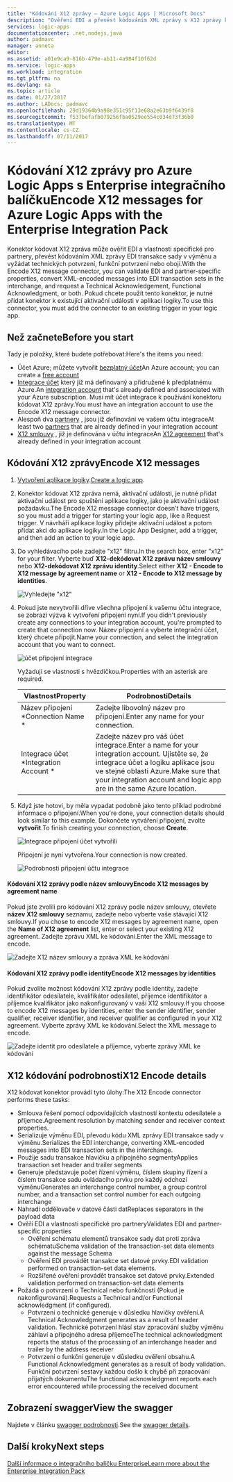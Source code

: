 ```yaml
---
title: "Kódování X12 zprávy – Azure Logic Apps | Microsoft Docs"
description: "Ověření EDI a převést kódováním XML zprávy s X12 zprávy kodér v podniku integrační balíček pro Azure Logic Apps"
services: logic-apps
documentationcenter: .net,nodejs,java
author: padmavc
manager: anneta
editor: 
ms.assetid: a01e9ca9-816b-479e-ab11-4a984f10f62d
ms.service: logic-apps
ms.workload: integration
ms.tgt_pltfrm: na
ms.devlang: na
ms.topic: article
ms.date: 01/27/2017
ms.author: LADocs; padmavc
ms.openlocfilehash: 29d19364b9a98e351c95f13e68a2e63b9f6439f8
ms.sourcegitcommit: f537befafb079256fba0529ee554c034d73f36b0
ms.translationtype: MT
ms.contentlocale: cs-CZ
ms.lasthandoff: 07/11/2017
---
```

# <a name="encode-x12-messages-for-azure-logic-apps-with-the-enterprise-integration-pack"></a><span data-ttu-id="aff0d-103">Kódování X12 zprávy pro Azure Logic Apps s Enterprise integračního balíčku</span><span class="sxs-lookup"><span data-stu-id="aff0d-103">Encode X12 messages for Azure Logic Apps with the Enterprise Integration Pack</span></span>

<span data-ttu-id="aff0d-104">Konektor kódovat X12 zpráva může ověřit EDI a vlastnosti specifické pro partnery, převést kódováním XML zprávy EDI transakce sady v výměnu a vyžádat technických potvrzení, funkční potvrzení nebo obojí.</span><span class="sxs-lookup"><span data-stu-id="aff0d-104">With the Encode X12 message connector, you can validate EDI and partner-specific properties, convert XML-encoded messages into EDI transaction sets in the interchange, and request a Technical Acknowledgement, Functional Acknowledgment, or both.</span></span>
<span data-ttu-id="aff0d-105">Pokud chcete použít tento konektor, je nutné přidat konektor k existující aktivační události v aplikaci logiky.</span><span class="sxs-lookup"><span data-stu-id="aff0d-105">To use this connector, you must add the connector to an existing trigger in your logic app.</span></span>

## <a name="before-you-start"></a><span data-ttu-id="aff0d-106">Než začnete</span><span class="sxs-lookup"><span data-stu-id="aff0d-106">Before you start</span></span>

<span data-ttu-id="aff0d-107">Tady je položky, které budete potřebovat:</span><span class="sxs-lookup"><span data-stu-id="aff0d-107">Here's the items you need:</span></span>

* <span data-ttu-id="aff0d-108">Účet Azure; můžete vytvořit [bezplatný účet](https://azure.microsoft.com/free)</span><span class="sxs-lookup"><span data-stu-id="aff0d-108">An Azure account; you can create a [free account](https://azure.microsoft.com/free)</span></span>
* <span data-ttu-id="aff0d-109">[Integrace účet](logic-apps-enterprise-integration-create-integration-account.md) který již má definovaný a přidružené k předplatnému Azure.</span><span class="sxs-lookup"><span data-stu-id="aff0d-109">An [integration account](logic-apps-enterprise-integration-create-integration-account.md) that's already defined and associated with your Azure subscription.</span></span> <span data-ttu-id="aff0d-110">Musí mít účet integrace k používání konektoru kódovat X12 zprávy.</span><span class="sxs-lookup"><span data-stu-id="aff0d-110">You must have an integration account to use the Encode X12 message connector.</span></span>
* <span data-ttu-id="aff0d-111">Alespoň dva [partnery](logic-apps-enterprise-integration-partners.md) , jsou již definováni ve vašem účtu integrace</span><span class="sxs-lookup"><span data-stu-id="aff0d-111">At least two [partners](logic-apps-enterprise-integration-partners.md) that are already defined in your integration account</span></span>
* <span data-ttu-id="aff0d-112">[X12 smlouvy](logic-apps-enterprise-integration-x12.md) , již je definována v účtu integrace</span><span class="sxs-lookup"><span data-stu-id="aff0d-112">An [X12 agreement](logic-apps-enterprise-integration-x12.md) that's already defined in your integration account</span></span>

## <a name="encode-x12-messages"></a><span data-ttu-id="aff0d-113">Kódování X12 zprávy</span><span class="sxs-lookup"><span data-stu-id="aff0d-113">Encode X12 messages</span></span>

1. <span data-ttu-id="aff0d-114">[Vytvoření aplikace logiky](logic-apps-create-a-logic-app.md).</span><span class="sxs-lookup"><span data-stu-id="aff0d-114">[Create a logic app](logic-apps-create-a-logic-app.md).</span></span>

2. <span data-ttu-id="aff0d-115">Konektor kódovat X12 zpráva nemá, aktivační události, je nutné přidat aktivační událost pro spuštění aplikace logiky, jako je aktivační událost požadavku.</span><span class="sxs-lookup"><span data-stu-id="aff0d-115">The Encode X12 message connector doesn't have triggers, so you must add a trigger for starting your logic app, like a Request trigger.</span></span> <span data-ttu-id="aff0d-116">V návrháři aplikace logiky přidejte aktivační událost a potom přidat akci do aplikace logiky.</span><span class="sxs-lookup"><span data-stu-id="aff0d-116">In the Logic App Designer, add a trigger, and then add an action to your logic app.</span></span>

3.  <span data-ttu-id="aff0d-117">Do vyhledávacího pole zadejte "x12" filtru.</span><span class="sxs-lookup"><span data-stu-id="aff0d-117">In the search box, enter "x12" for your filter.</span></span> <span data-ttu-id="aff0d-118">Vyberte buď **X12-dekódovat X12 zprávu název smlouvy** nebo **X12-dekódovat X12 zprávu identity**.</span><span class="sxs-lookup"><span data-stu-id="aff0d-118">Select either **X12 - Encode to X12 message by agreement name** or **X12 - Encode to X12 message by identities**.</span></span>
   
    ![Vyhledejte "x12"](./media/logic-apps-enterprise-integration-x12-encode/x12decodeimage1.png) 

3. <span data-ttu-id="aff0d-120">Pokud jste nevytvořili dříve všechna připojení k vašemu účtu integrace, se zobrazí výzva k vytvoření připojení nyní.</span><span class="sxs-lookup"><span data-stu-id="aff0d-120">If you didn't previously create any connections to your integration account, you're prompted to create that connection now.</span></span> <span data-ttu-id="aff0d-121">Název připojení a vyberte integrační účet, který chcete připojit.</span><span class="sxs-lookup"><span data-stu-id="aff0d-121">Name your connection, and select the integration account that you want to connect.</span></span> 
   
    ![účet připojení integrace](./media/logic-apps-enterprise-integration-x12-encode/x12encodeimage1.png)

    <span data-ttu-id="aff0d-123">Vyžadují se vlastnosti s hvězdičkou.</span><span class="sxs-lookup"><span data-stu-id="aff0d-123">Properties with an asterisk are required.</span></span>

    | <span data-ttu-id="aff0d-124">Vlastnost</span><span class="sxs-lookup"><span data-stu-id="aff0d-124">Property</span></span> | <span data-ttu-id="aff0d-125">Podrobnosti</span><span class="sxs-lookup"><span data-stu-id="aff0d-125">Details</span></span> |
    | --- | --- |
    | <span data-ttu-id="aff0d-126">Název připojení *</span><span class="sxs-lookup"><span data-stu-id="aff0d-126">Connection Name *</span></span> |<span data-ttu-id="aff0d-127">Zadejte libovolný název pro připojení.</span><span class="sxs-lookup"><span data-stu-id="aff0d-127">Enter any name for your connection.</span></span> |
    | <span data-ttu-id="aff0d-128">Integrace účet *</span><span class="sxs-lookup"><span data-stu-id="aff0d-128">Integration Account *</span></span> |<span data-ttu-id="aff0d-129">Zadejte název pro váš účet integrace.</span><span class="sxs-lookup"><span data-stu-id="aff0d-129">Enter a name for your integration account.</span></span> <span data-ttu-id="aff0d-130">Ujistěte se, že integrace účet a logiku aplikace jsou ve stejné oblasti Azure.</span><span class="sxs-lookup"><span data-stu-id="aff0d-130">Make sure that your integration account and logic app are in the same Azure location.</span></span> |

5.  <span data-ttu-id="aff0d-131">Když jste hotovi, by měla vypadat podobně jako tento příklad podrobné informace o připojení.</span><span class="sxs-lookup"><span data-stu-id="aff0d-131">When you're done, your connection details should look similar to this example.</span></span> <span data-ttu-id="aff0d-132">Dokončete vytváření připojení, zvolte **vytvořit**.</span><span class="sxs-lookup"><span data-stu-id="aff0d-132">To finish creating your connection, choose **Create**.</span></span>

    ![Integrace připojení účet vytvořili](./media/logic-apps-enterprise-integration-x12-encode/x12encodeimage2.png)

    <span data-ttu-id="aff0d-134">Připojení je nyní vytvořena.</span><span class="sxs-lookup"><span data-stu-id="aff0d-134">Your connection is now created.</span></span>

    ![Podrobnosti připojení účtu integrace](./media/logic-apps-enterprise-integration-x12-encode/x12encodeimage3.png) 

#### <a name="encode-x12-messages-by-agreement-name"></a><span data-ttu-id="aff0d-136">Kódování X12 zprávy podle název smlouvy</span><span class="sxs-lookup"><span data-stu-id="aff0d-136">Encode X12 messages by agreement name</span></span>

<span data-ttu-id="aff0d-137">Pokud jste zvolili pro kódování X12 zprávy podle název smlouvy, otevřete **název X12 smlouvy** seznamu, zadejte nebo vyberte vaše stávající X12 smlouvy.</span><span class="sxs-lookup"><span data-stu-id="aff0d-137">If you chose to encode X12 messages by agreement name, open the **Name of X12 agreement** list, enter or select your existing X12 agreement.</span></span> <span data-ttu-id="aff0d-138">Zadejte zprávu XML ke kódování.</span><span class="sxs-lookup"><span data-stu-id="aff0d-138">Enter the XML message to encode.</span></span>

![Zadejte X12 název smlouvy a zpráva XML ke kódování](./media/logic-apps-enterprise-integration-x12-encode/x12encodeimage4.png)

#### <a name="encode-x12-messages-by-identities"></a><span data-ttu-id="aff0d-140">Kódování X12 zprávy podle identity</span><span class="sxs-lookup"><span data-stu-id="aff0d-140">Encode X12 messages by identities</span></span>

<span data-ttu-id="aff0d-141">Pokud zvolíte možnost kódování X12 zprávy podle identity, zadejte identifikátor odesílatele, kvalifikátor odesílatel, příjemce identifikátor a příjemce kvalifikátor jako nakonfigurovaný v vaší X12 smlouvy.</span><span class="sxs-lookup"><span data-stu-id="aff0d-141">If you choose to encode X12 messages by identities, enter the sender identifier, sender qualifier, receiver identifier, and receiver qualifier as configured in your X12 agreement.</span></span> <span data-ttu-id="aff0d-142">Vyberte zprávy XML ke kódování.</span><span class="sxs-lookup"><span data-stu-id="aff0d-142">Select the XML message to encode.</span></span>
   
![Zadejte identit pro odesílatele a příjemce, vyberte zprávy XML ke kódování](./media/logic-apps-enterprise-integration-x12-encode/x12encodeimage5.png) 

## <a name="x12-encode-details"></a><span data-ttu-id="aff0d-144">X12 kódování podrobnosti</span><span class="sxs-lookup"><span data-stu-id="aff0d-144">X12 Encode details</span></span>

<span data-ttu-id="aff0d-145">X12 kódovat konektor provádí tyto úlohy:</span><span class="sxs-lookup"><span data-stu-id="aff0d-145">The X12 Encode connector performs these tasks:</span></span>

* <span data-ttu-id="aff0d-146">Smlouva řešení pomocí odpovídajících vlastností kontextu odesílatele a příjemce.</span><span class="sxs-lookup"><span data-stu-id="aff0d-146">Agreement resolution by matching sender and receiver context properties.</span></span>
* <span data-ttu-id="aff0d-147">Serializuje výměnu EDI, převodu kódu XML zprávy EDI transakce sady v výměnu.</span><span class="sxs-lookup"><span data-stu-id="aff0d-147">Serializes the EDI interchange, converting XML-encoded messages into EDI transaction sets in the interchange.</span></span>
* <span data-ttu-id="aff0d-148">Použije sadu transakce hlavičku a přípojného segmenty</span><span class="sxs-lookup"><span data-stu-id="aff0d-148">Applies transaction set header and trailer segments</span></span>
* <span data-ttu-id="aff0d-149">Generuje představuje počet řízení výměnu, číslem skupiny řízení a číslem transakce sadu ovládacího prvku pro každý odchozí výměnu</span><span class="sxs-lookup"><span data-stu-id="aff0d-149">Generates an interchange control number, a group control number, and a transaction set control number for each outgoing interchange</span></span>
* <span data-ttu-id="aff0d-150">Nahradí oddělovače v datové části dat</span><span class="sxs-lookup"><span data-stu-id="aff0d-150">Replaces separators in the payload data</span></span>
* <span data-ttu-id="aff0d-151">Ověří EDI a vlastnosti specifické pro partnery</span><span class="sxs-lookup"><span data-stu-id="aff0d-151">Validates EDI and partner-specific properties</span></span>
  * <span data-ttu-id="aff0d-152">Ověření schématu elementů transakce sady dat proti zpráva schématu</span><span class="sxs-lookup"><span data-stu-id="aff0d-152">Schema validation of the transaction-set data elements against the message Schema</span></span>
  * <span data-ttu-id="aff0d-153">Ověření EDI provádět transakce set datové prvky.</span><span class="sxs-lookup"><span data-stu-id="aff0d-153">EDI validation performed on transaction-set data elements.</span></span>
  * <span data-ttu-id="aff0d-154">Rozšířené ověření provádět transakce set datové prvky.</span><span class="sxs-lookup"><span data-stu-id="aff0d-154">Extended validation performed on transaction-set data elements</span></span>
* <span data-ttu-id="aff0d-155">Požádá o potvrzení o Technical nebo funkčnosti (Pokud je nakonfigurovaná).</span><span class="sxs-lookup"><span data-stu-id="aff0d-155">Requests a Technical and/or Functional acknowledgment (if configured).</span></span>
  * <span data-ttu-id="aff0d-156">Potvrzení o technické generuje v důsledku hlavičky ověření.</span><span class="sxs-lookup"><span data-stu-id="aff0d-156">A Technical Acknowledgment generates as a result of header validation.</span></span> <span data-ttu-id="aff0d-157">Technické potvrzení hlásí stav zpracování služby výměnu záhlaví a přípojného adresa příjemce</span><span class="sxs-lookup"><span data-stu-id="aff0d-157">The technical acknowledgment reports the status of the processing of an interchange header and trailer by the address receiver</span></span>
  * <span data-ttu-id="aff0d-158">Potvrzení o funkční generuje v důsledku ověření obsahu.</span><span class="sxs-lookup"><span data-stu-id="aff0d-158">A Functional Acknowledgment generates as a result of body validation.</span></span> <span data-ttu-id="aff0d-159">Funkční potvrzení sestavy každou došlo k chybě při zpracování přijatých dokumentu</span><span class="sxs-lookup"><span data-stu-id="aff0d-159">The functional acknowledgment reports each error encountered while processing the received document</span></span>

## <a name="view-the-swagger"></a><span data-ttu-id="aff0d-160">Zobrazení swagger</span><span class="sxs-lookup"><span data-stu-id="aff0d-160">View the swagger</span></span>
<span data-ttu-id="aff0d-161">Najdete v článku [swagger podrobnosti](/connectors/x12/).</span><span class="sxs-lookup"><span data-stu-id="aff0d-161">See the [swagger details](/connectors/x12/).</span></span> 

## <a name="next-steps"></a><span data-ttu-id="aff0d-162">Další kroky</span><span class="sxs-lookup"><span data-stu-id="aff0d-162">Next steps</span></span>
[<span data-ttu-id="aff0d-163">Další informace o integračního balíčku Enterprise</span><span class="sxs-lookup"><span data-stu-id="aff0d-163">Learn more about the Enterprise Integration Pack</span></span>](logic-apps-enterprise-integration-overview.md "Další informace o Enterprise integračního balíčku") 

